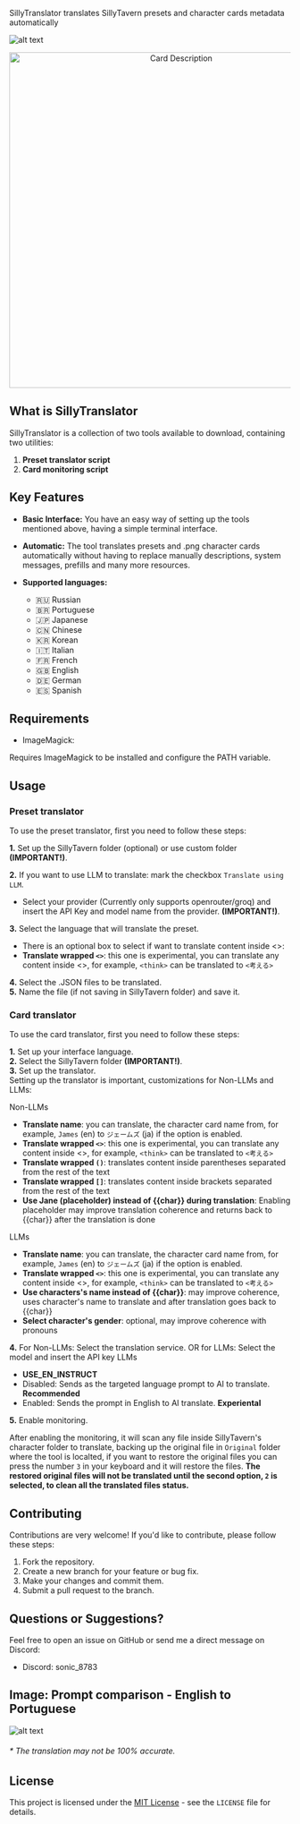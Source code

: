 SillyTranslator translates SillyTavern presets and character cards metadata automatically

![alt text](https://files.catbox.moe/gv9j3i.png "Card Message")

<p align="center">
  <img src="https://files.catbox.moe/2hhlx7.png" alt="Card Description" width=600>
</p>

## What is SillyTranslator

SillyTranslator is a collection of two tools available to download, containing two utilities:

1. **Preset translator script**
2. **Card monitoring script**

## Key Features

*   **Basic Interface:** You have an easy way of setting up the tools mentioned above, having a simple terminal interface.
*   **Automatic:** The tool translates presets and .png character cards automatically without having to replace manually descriptions, system messages, prefills and many more resources.

* **Supported languages:** 
  * 🇷🇺 Russian
  * 🇧🇷 Portuguese
  * 🇯🇵 Japanese
  * 🇨🇳 Chinese
  * 🇰🇷 Korean
  * 🇮🇹 Italian
  * 🇫🇷 French
  * 🇬🇧 English
  * 🇩🇪 German
  * 🇪🇸 Spanish

## Requirements
* ImageMagick:

Requires ImageMagick to be installed and configure the PATH variable.

## Usage

### Preset translator
To use the preset translator, first you need to follow these steps:

**1.** Set up the SillyTavern folder (optional) or use custom folder **(IMPORTANT!)**.

**2.** If you want to use LLM to translate: mark the checkbox `Translate using LLM`.
* Select your provider (Currently only supports openrouter/groq) and insert the API Key and model name from the provider. **(IMPORTANT!)**.


**3.** Select the language that will translate the preset.

* There is an optional box to select if want to translate content inside <>:
* **Translate wrapped `<>`**: this one is experimental, you can translate any content inside <>, for example, `<think>` can be translated to `<考える>`

**4.** Select the .JSON files to be translated.
\
**5.** Name the file (if not saving in SillyTavern folder) and save it.

### Card translator
To use the card translator, first you need to follow these steps:

**1.** Set up your interface language.\
**2.** Select the SillyTavern folder **(IMPORTANT!)**.\
**3.** Set up the translator.\
Setting up the translator is important, customizations for Non-LLMs and LLMs:

Non-LLMs
* **Translate name**: you can translate, the character card name from, for example, `James` (en) to `ジェームズ` (ja) if the option is enabled.
* **Translate wrapped `<>`**: this one is experimental, you can translate any content inside <>, for example, `<think>` can be translated to `<考える>`
* **Translate wrapped `()`**: translates content inside parentheses separated from the rest of the text
* **Translate wrapped `[]`**: translates content inside brackets separated from the rest of the text
* **Use Jane (placeholder) instead of {{char}} during translation**: Enabling placeholder may improve translation coherence and returns back to {{char}} after the translation is done


LLMs
* **Translate name**: you can translate, the character card name from, for example, `James` (en) to `ジェームズ` (ja) if the option is enabled.
* **Translate wrapped `<>`**: this one is experimental, you can translate any content inside <>, for example, `<think>` can be translated to `<考える>`
* **Use characters's name instead of {{char}}**: may improve coherence, uses character's name to translate and after translation goes back to {{char}}
* **Select character's gender**: optional, may improve coherence with pronouns
  

**4.** For Non-LLMs: Select the translation service. OR for LLMs: Select the model and insert the API key
LLMs
* **USE_EN_INSTRUCT**
* Disabled: Sends as the targeted language prompt to AI to translate. **Recommended**
* Enabled: Sends the prompt in English to AI translate. **Experiental**
  
**5.** Enable monitoring.

After enabling the monitoring, it will scan any file inside SillyTavern's character folder to translate, backing up the original file in `Original` folder where the tool is localted, if you want to restore the original files you can press the number `3` in your keyboard and it will restore the files. **The restored original files will not be translated until the second option, `2` is selected, to clean all the translated files status.**

## Contributing

Contributions are very welcome! If you'd like to contribute, please follow these steps:

1. Fork the repository.
2. Create a new branch for your feature or bug fix.
3. Make your changes and commit them.
4. Submit a pull request to the branch.

## Questions or Suggestions?

Feel free to open an issue on GitHub or send me a direct message on Discord:

*   Discord: sonic\_8783

## Image: Prompt comparison - English to Portuguese

![alt text](https://files.catbox.moe/ga0w87.png "Preset")
###### * The translation may not be 100% accurate.
## License

This project is licensed under the [MIT License](./LICENSE) - see the `LICENSE` file for details.
